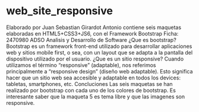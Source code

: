 # web_site_responsive
Elaborado por Juan Sebastian Girardot Antonio
contiene seis maquetas elaboradas en HTML5+CSS3+JS6, con el Framework Bootstrap
Ficha: 2470980 ADSO  Analisis y Desarrollo de Software
¿Que es bootstrap?
Bootstrap es un framework front-end utilizado para desarrollar aplicaciones web y sitios mobile first, o sea, con un layout que se adapta a la pantalla del dispositivo utilizado por el usuario.
¿Que es un sitio responsive?
Cuando utilizamos el término “responsive” (adaptable), nos referimos principalmente a “responsive design” (diseño web adaptable). Esto significa hacer que un sitio web sea accesible y adaptable en todos los devices: tabletas, smartphones, etc.
Concluciones
Las seis maquetas se han realizado por bootstrap con cada uno de los colores de bootstrap. Es interesante saber que la maqueta 5 es tema libre y que las imagenes son responsive.
